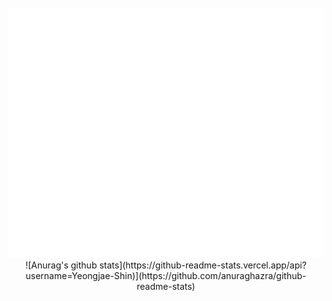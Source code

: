 <div align="center">
	<br>
	<img src="https://raw.githubusercontent.com/Yeongjae-Shin/Yeongjae-Shin/main/header.svg" width="800" height="400">
	<br>
	![Anurag's github stats](https://github-readme-stats.vercel.app/api?username=Yeongjae-Shin)](https://github.com/anuraghazra/github-readme-stats)
</div>
